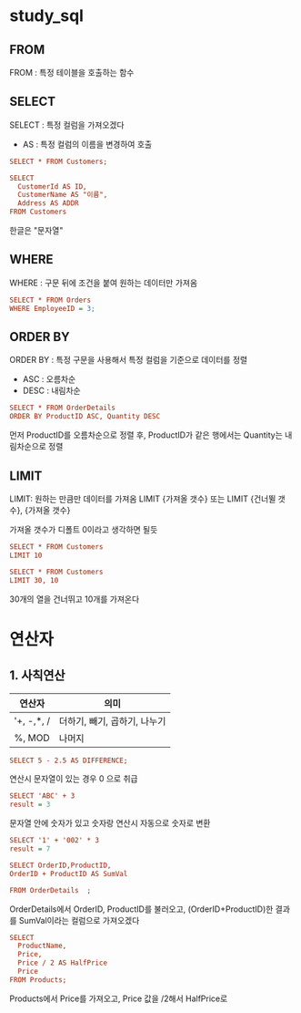 # study_sql


## FROM
FROM : 특정 테이블을 호출하는 함수
## SELECT
SELECT : 특정 컬럼을 가져오겠다
- AS : 특정 컬럼의 이름을 변경하여 호출

~~~Ini
SELECT * FROM Customers;
~~~

~~~Ini
SELECT
  CustomerId AS ID,
  CustomerName AS "이름",
  Address AS ADDR
FROM Customers
~~~
한글은 "문자열"

## WHERE
WHERE : 구문 뒤에 조건을 붙여 원하는 데이터만 가져옴
~~~Ini
SELECT * FROM Orders
WHERE EmployeeID = 3;
~~~

## ORDER BY
ORDER BY : 특정 구문을 사용해서 특정 컬럼을 기준으로 데이터를 정렬
- ASC : 오름차순
- DESC : 내림차순

~~~Ini
SELECT * FROM OrderDetails
ORDER BY ProductID ASC, Quantity DESC
~~~
먼저 ProductID를 오름차순으로 정렬 후,
ProductID가 같은 행에서는 Quantity는 내림차순으로 정렬

## LIMIT
LIMIT: 원하는 만큼만 데이터를 가져옴
LIMIT {가져올 갯수} 또는 LIMIT {건너뛸 갯수}, {가져올 갯수}

가져올 갯수가 디폴트 0이라고 생각하면 될듯

~~~Ini
SELECT * FROM Customers
LIMIT 10
~~~
~~~Ini
SELECT * FROM Customers
LIMIT 30, 10
~~~
30개의 열을 건너뛰고 10개를 가져온다


# 연산자
## 1. 사칙연산

|연산자|의미|
|---|---|
|'+, -,\*, / |더하기, 빼기, 곱하기, 나누기|
|%, MOD|나머지|
~~~Ini
SELECT 5 - 2.5 AS DIFFERENCE;
~~~
연산시 문자열이 있는 경우 0 으로 취급

~~~Ini
SELECT 'ABC' + 3
result = 3
~~~
문자열 안에 숫자가 있고 숫자랑 연산시 자동으로 숫자로 변환
~~~Ini
SELECT '1' + '002' * 3
result = 7
~~~
~~~Ini
SELECT OrderID,ProductID, 
OrderID + ProductID AS SumVal

FROM OrderDetails  ;
~~~
OrderDetails에서 OrderID, ProductID를 불러오고,
(OrderID+ProductID)한 결과를 SumVal이라는 컬럼으로 가져오겠다

~~~Ini
SELECT
  ProductName,
  Price,
  Price / 2 AS HalfPrice
  Price
FROM Products;
~~~
Products에서 Price를 가져오고,
Price 값을 /2해서 HalfPrice로 
